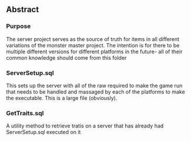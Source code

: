 ## Abstract

### Purpose

The server project serves as the source of truth for items in all different variations of the monster master project. The intention is for there to be multiple different versions for different platforms in the future- all of their common knowledge should come from this folder

### ServerSetup.sql

This sets up the server with all of the raw required to make the game run that needs to be handled and massaged by each of the platforms to make the executable. This is a large file (obviously).

### GetTraits.sql

A utility method to retrieve tratis on a server that has already had ServerSetup.sql executed on it